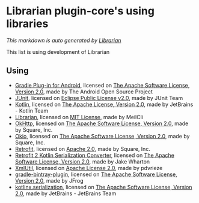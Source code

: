 # Librarian plugin-core's using libraries
*This markdown is auto generated by [Librarian](https://github.com/MeilCli/Librarian)*

This list is using development of Librarian

## Using
- [Gradle Plug-in for Android](https://developer.android.com/studio), licensed on [The Apache Software License, Version 2.0](http://www.apache.org/licenses/LICENSE-2.0.txt), made by The Android Open Source Project
- [JUnit](https://junit.org/junit5/), licensed on [Eclipse Public License v2.0](https://www.eclipse.org/legal/epl-v20.html), made by JUnit Team
- [Kotlin](https://kotlinlang.org/), licensed on [The Apache License, Version 2.0](http://www.apache.org/licenses/LICENSE-2.0.txt), made by JetBrains - Kotlin Team
- [Librarian](https://github.com/MeilCli/Librarian), licensed on [MIT License](https://github.com/MeilCli/Librarian/blob/master/LICENSE), made by MeilCli
- [OkHttp](https://square.github.io/okhttp/), licensed on [The Apache Software License, Version 2.0](http://www.apache.org/licenses/LICENSE-2.0.txt), made by Square, Inc.
- [Okio](https://github.com/square/okio/), licensed on [The Apache Software License, Version 2.0](http://www.apache.org/licenses/LICENSE-2.0.txt), made by Square, Inc.
- [Retrofit](https://github.com/square/retrofit/), licensed on [Apache 2.0](https://www.apache.org/licenses/LICENSE-2.0.txt), made by Square, Inc.
- [Retrofit 2 Kotlin Serialization Converter](https://github.com/JakeWharton/retrofit2-kotlinx-serialization-converter/), licensed on [The Apache Software License, Version 2.0](http://www.apache.org/licenses/LICENSE-2.0.txt), made by Jake Wharton
- [XmlUtil](https://github.com/pdvrieze/xmlutil), licensed on [Apache License 2.0](https://github.com/pdvrieze/xmlutil/blob/master/COPYING), made by pdvrieze
- [gradle-bintray-plugin](https://github.com/bintray/gradle-bintray-plugin), licensed on [The Apache Software License, Version 2.0](http://www.apache.org/licenses/LICENSE-2.0.txt), made by JFrog
- [kotlinx.serialization](https://github.com/Kotlin/kotlinx.serialization), licensed on [The Apache Software License, Version 2.0](http://www.apache.org/licenses/LICENSE-2.0.txt), made by JetBrains - JetBrains Team
